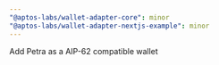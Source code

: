 ```yaml
---
"@aptos-labs/wallet-adapter-core": minor
"@aptos-labs/wallet-adapter-nextjs-example": minor
---
```


Add Petra as a AIP-62 compatible wallet
